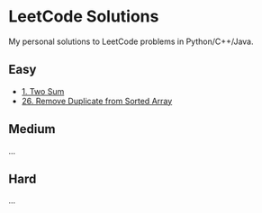 # LeetCode Solutions

My personal solutions to LeetCode problems in Python/C++/Java.

## Easy
- [1. Two Sum](<Easy/Array/1. Two Sum>)
- [26. Remove Duplicate from Sorted Array](<Easy/Array/26. Remove Duplicates from Sorted Array>)

## Medium
...

## Hard
...

